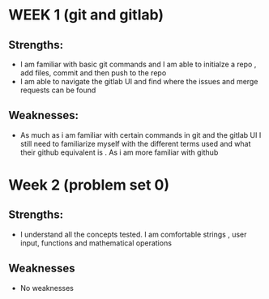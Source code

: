 # WEEK 1 (git and gitlab) 

## Strengths:
- I am familiar with basic git commands and I am able to initialze a repo , add files, commit and then push to the repo
- I am able to navigate the gitlab UI and find where the issues and merge requests can be found

## Weaknesses:
- As much as i am familiar with certain commands in git and the gitlab UI I still need to familiarize myself with the different terms used and what their github equivalent is . As i am more familiar with github

# Week 2 (problem set 0) 

## Strengths:
- I understand all the concepts tested. I am comfortable strings , user input, functions and mathematical operations

## Weaknesses
- No weaknesses 

